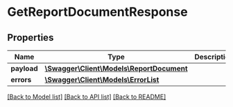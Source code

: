 # GetReportDocumentResponse

## Properties
Name | Type | Description | Notes
------------ | ------------- | ------------- | -------------
**payload** | [**\Swagger\Client\Models\ReportDocument**](ReportDocument.md) |  | [optional] 
**errors** | [**\Swagger\Client\Models\ErrorList**](ErrorList.md) |  | [optional] 

[[Back to Model list]](../../README.md#documentation-for-models) [[Back to API list]](../../README.md#documentation-for-api-endpoints) [[Back to README]](../../README.md)

